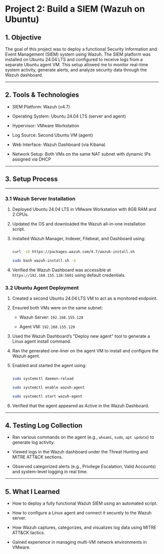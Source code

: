 # Project 2: Build a SIEM (Wazuh on Ubuntu)

## 1. Objective

The goal of this project was to deploy a functional Security Information and Event Management (SIEM) system using Wazuh. The SIEM platform was installed on Ubuntu 24.04 LTS and configured to receive logs from a separate Ubuntu agent VM. This setup allowed me to monitor real-time system activity, generate alerts, and analyze security data through the Wazuh dashboard.

---

## 2. Tools & Technologies

- SIEM Platform: Wazuh (v4.7)  

- Operating System: Ubuntu 24.04 LTS (server and agent)  

- Hypervisor: VMware Workstation  

- Log Source: Second Ubuntu VM (agent)  

- Web Interface: Wazuh Dashboard (via Kibana)  

- Network Setup: Both VMs on the same NAT subnet with dynamic IPs assigned via DHCP  

---

## 3. Setup Process

---

### 3.1 Wazuh Server Installation

1. Deployed Ubuntu 24.04 LTS in VMware Workstation with 8GB RAM and 2 CPUs.

2. Updated the OS and downloaded the Wazuh all-in-one installation script.

3. Installed Wazuh Manager, Indexer, Filebeat, and Dashboard using:

    ```bash

    curl -sO https://packages.wazuh.com/4.7/wazuh-install.sh

    sudo bash wazuh-install.sh -a

    ```

4. Verified the Wazuh Dashboard was accessible at `https://192.168.155.128:5601` using default credentials.

### 3.2 Ubuntu Agent Deployment

1. Created a second Ubuntu 24.04 LTS VM to act as a monitored endpoint.

2. Ensured both VMs were on the same subnet:  

    - Wazuh Server: `192.168.155.128`  

    - Agent VM: `192.168.155.129`

3. Used the Wazuh Dashboard’s "Deploy new agent" tool to generate a Linux agent install command.

4. Ran the generated one-liner on the agent VM to install and configure the Wazuh agent.

5. Enabled and started the agent using:

    ```bash

    sudo systemctl daemon-reload

    sudo systemctl enable wazuh-agent

    sudo systemctl start wazuh-agent

    ```

6. Verified that the agent appeared as Active in the Wazuh Dashboard.

---

## 4. Testing Log Collection

- Ran various commands on the agent (e.g., `whoami`, `sudo`, `apt update`) to generate log activity.

- Viewed logs in the Wazuh dashboard under the Threat Hunting and MITRE ATT&CK sections.

- Observed categorized alerts (e.g., Privilege Escalation, Valid Accounts) and system-level logging in real time.

---
## 5. What I Learned

- How to deploy a fully functional Wazuh SIEM using an automated script.

- How to configure a Linux agent and connect it securely to the Wazuh server.

- How Wazuh captures, categorizes, and visualizes log data using MITRE ATT&CK tactics.

- Gained experience in managing multi-VM network environments in VMware.

